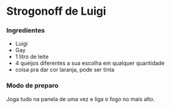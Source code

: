 # Strogonoff de Luigi

### Ingredientes

- Luigi
- Gay
- 1 litro de leite
- 4 queijos diferentes a sua escolha em qualquer quantidade
- coisa pra dar cor laranja, pode ser tinta

### Modo de preparo

Joga tudo na panela de uma vez e liga o fogo no mais alto.
